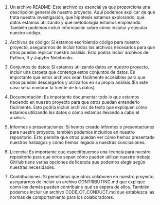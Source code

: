 1. Un archivo README: Este archivo es esencial ya que proporciona una descripción general de nuestro proyecto. Aquí podemos explicar de qué trata nuestra investigación, qué hipótesis estamos explorando, qué datos estamos utilizando y qué metodología estamos empleando. También podemos incluir información sobre cómo instalar y ejecutar nuestro código.

2. Archivos de código: Si estamos escribiendo código para nuestro proyecto, asegurarnos de incluir todos los archivos necesarios para que otros puedan replicar nuestro análisis. Esto podría incluir archivos de Python, R y Jupyter Notebooks.

3. Conjuntos de datos: Si estamos utilizando datos en nuestro proyecto, incluir una carpeta que contenga estos conjuntos de datos. Es importante que estos archivos sean fácilmente accesibles para que otros puedan descargarlos y utilizarlos en su propio análisis.(En este caso sería nombrar la fuente de los datos)

4. Documentación: Es importante documentar todo lo que estamos haciendo en nuestro proyecto para que otros puedan entenderlo fácilmente. Esto podría incluir archivos de texto que expliquen cómo estamos utilizando los datos o cómo estamos llevando a cabo el análisis.

5. Informes y presentaciones: Si hemos creado informes o presentaciones para nuestro proyecto, también podemos incluirlos en nuestro repositorio. Esto permite que otros puedan ver cómo hemos presentado nuestros hallazgos y cómo hemos llegado a nuestras conclusiones.

6. Licencia: Es importante que especifiquemos una licencia para nuestro repositorio para que otros sepan cómo pueden utilizar nuestro trabajo. GitHub tiene varias opciones de licencia que podemos elegir según nuestras necesidades.

7. Contribuciones: Si permitimos que otros colaboren en nuestro proyecto, asegurarnos de incluir un archivo CONTRIBUTING.md que explique cómo los demás pueden contribuir y qué se espera de ellos. También podemos incluir un archivo CODE_OF_CONDUCT.md que establezca las normas de comportamiento para los colaboradores.
